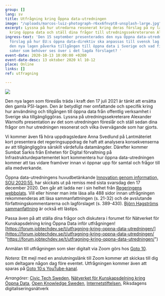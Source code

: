 ```yaml
---
group: []
lang: sv
title: Utfrågning kring Öppna data-utredningen
image: "/uploads/marcos-luiz-photograph-r6xx6fnvpt8-unsplash-large.jpg"
excerpt: Lyssna på hur utredarna resonerat kring deras förslag på ny lagstiftning
  kring öppna data och ställ dina frågor till utredningssekreteraren Alexander Warnolf.
ingress-text: 'Den 15 september presenterades den nya Öppna data-utredningen som ger
  förslag på hur EU:s öppna data-direktiv ska anpassas till svensk lag. Hur kommer
  den nya lagen påverka tillgången till öppna data i Sverige och vad finns det för
  saker som behöver ses över i det lagda förslaget? '
event-date: 2020-10-13 10:00:00 +0200
event-date-desc: 13 oktober 2020 kl 10-12
place: Online
links: []
ref: utfragning

---
```

![](/uploads/marcos-luiz-photograph-r6xx6fnvpt8-unsplash-large.jpg)

Den nya lagen som föreslås träda i kraft den 17 juli 2021 är tänkt att ersätta den gamla PSI-lagen. Den är betydligt mer omfattande och specifik kring hur användning och tillgången till öppna data från offentlig verksamhet i Sverige ska tillgängliggöras. Lyssna på utredningssekreterare Alexander Warnolfs presentation av det som utredningen föreslår och ställ sedan dina frågor om hur utredningen resonerat och vilka övervägande som har gjorts.

Vi kommer även få höra uppdragsledare Anna Svedlund på Lantmäteriet kort presentera det regeringsuppdrag de haft att analysera konsekvenserna av att tillgängliggöra särskilt värdefulla datamängder. Därefter kommer Sumbat Sarkis från Enheten för Digital förvaltning på Infrastrukturdepartementet kort kommentera hur öppna data-utredningen kommer att tas vidare framöver innan vi öppnar upp för samtal och frågor till alla medverkande.

Öppna data-utredningens huvudbetänkande [Innovation genom information, SOU 2020:55](https://www.regeringen.se/rattsliga-dokument/statens-offentliga-utredningar/2020/09/sou-202055/), har skickats ut på remiss med sista svarsdag den 17 december 2020. Den går att ladda ner i sin helhet från [Regeringens webbplats](https://www.regeringen.se/4a63bd/contentassets/9b6505e3b3964b4a9a7de4557c08e78d/sou-2020_55_webb.pdf). Vill eller hinner man inte läsa alla 488 sidor innan utfrågningen rekommenderas att läsa sammanfattningen (s. 21-32) och de avslutande författningskommentarerna och lagförslaget (s. 389-430). [Björn Hagströms sammanfattning](http://www.hagstrom.nu/oppna-data/oppenhet-som-standard-foreslas-bli-normen/) är också ett lästips.

Passa även på att ställa dina frågor och diskutera i forumet för Nätverket för Kunskapsdelning kring Öppna Data inför utfrågningen! [https://forum.jobtechdev.se/t/utfragning-kring-oppna-data-utredningen/](https://forum.jobtechdev.se/t/utfragning-kring-oppna-data-utredningen/ "https://forum.jobtechdev.se/t/utfragning-kring-oppna-data-utredningen/")

Anmälan till utfrågningen som sker digitalt via Zoom görs hos [Goto 10](https://www.goto10.se/evenemang/utfragning-kring-oppna-data-utredningen/).

_Notera:_ Ett mejl med en anslutningslänk till Zoom kommer att skickas till dig som deltagare någon dag före eventet. Utfrågningen kommer även att sparas på [Goto 10:s YouTube-kanal](https://www.youtube.com/channel/UCK5k7hsVwA_QZiSbRrQlW6Q).

_Arrangörer:_ [Civic Tech Sweden](https://civictech.se/), [Nätverket för Kunskapsdelning kring Öppna Data](https://gitlab.com/open-data-knowledge-sharing/wiki/-/wikis/home), [Open Knowledge Sweden](https://okfn.org/network/sweden/), [Internetstiftelsen](https://internetstiftelsen.se/), Riksdagens digitaliseringsnätverk